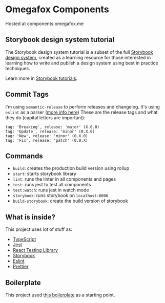 # Omegafox Components

Hosted at components.omegafox.me

## Storybook design system tutorial

The Storybook design system tutorial is a subset of the full [Storybook design system](https://github.com/storybookjs/design-system/), created as a learning resource for those interested in learning how to write and publish a design system using best in practice techniques.

Learn more in [Storybook tutorials](https://storybook.js.org/tutorials/).

## Commit Tags

I'm using `semantic-release` to perform releases and changelog. It's using `eslint` as a parser ([more info here](https://github.com/conventional-changelog-archived-repos/conventional-changelog-eslint/blob/master/convention.md))
These are the release tags and what they do (capital letters are important):

    tag: 'Breaking', release: 'major' (X.0.0)
    tag: 'Update', release: 'minor' (0.X.0)
    tag: 'New', release: 'minor' (0.X.0)
    tag: 'Fix', release: 'patch' (0.0.X)

## Commands

- `build`: creates the production build version using rollup
- `start`: starts storybook library
- `lint`: runs the linter in all components and pages
- `test`: runs jest to test all components
- `test:watch`: runs jest in watch mode
- `storybook`: runs storybook on `localhost:6006`
- `build-storybook`: create the build version of storybook

## What is inside?

This project uses lot of stuff as:

- [TypeScript](https://www.typescriptlang.org/)
- [Jest](https://jestjs.io/)
- [React Testing Library](https://testing-library.com/docs/react-testing-library/intro)
- [Storybook](https://storybook.js.org/)
- [Eslint](https://eslint.org/)
- [Prettier](https://prettier.io/)

## Boilerplate

This project used [this boilerplate](https://github.com/React-Avancado/boilerplate) as a starting point.
